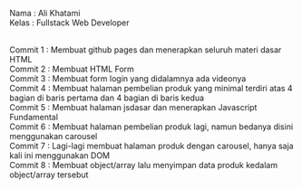 Nama : Ali Khatami <br>
Kelas : Fullstack Web Developer <br><br>

Commit 1 : Membuat github pages dan menerapkan seluruh materi dasar HTML <br>
Commit 2 : Membuat HTML Form <br>
Commit 3 : Membuat form login yang didalamnya ada videonya <br>
Commit 4 : Membuat halaman pembelian produk yang minimal terdiri atas 4 bagian di baris pertama dan 4 bagian di baris kedua <br>
Commit 5 : Membuat halaman jsdasar dan menerapkan Javascript Fundamental <br>
Commit 6 : Membuat halaman pembelian produk lagi, namun bedanya disini menggunakan carousel <br>
Commit 7 : Lagi-lagi membuat halaman produk dengan carousel, hanya saja kali ini menggunakan DOM <br>
Commit 8 : Membuat object/array lalu menyimpan data produk kedalam object/array tersebut <br>
 
